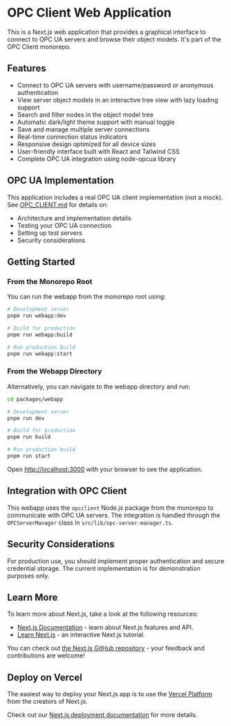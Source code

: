 # OPC Client Web Application

This is a Next.js web application that provides a graphical interface to connect to OPC UA servers and browse their object models. It's part of the OPC Client monorepo.

## Features

- Connect to OPC UA servers with username/password or anonymous authentication
- View server object models in an interactive tree view with lazy loading support
- Search and filter nodes in the object model tree
- Automatic dark/light theme support with manual toggle
- Save and manage multiple server connections
- Real-time connection status indicators
- Responsive design optimized for all device sizes
- User-friendly interface built with React and Tailwind CSS
- Complete OPC UA integration using node-opcua library

## OPC UA Implementation

This application includes a real OPC UA client implementation (not a mock). See [OPC_CLIENT.md](./OPC_CLIENT.md) for details on:

- Architecture and implementation details
- Testing your OPC UA connection
- Setting up test servers
- Security considerations

## Getting Started

### From the Monorepo Root

You can run the webapp from the monorepo root using:

```bash
# Development server
pnpm run webapp:dev

# Build for production
pnpm run webapp:build

# Run production build
pnpm run webapp:start
```

### From the Webapp Directory

Alternatively, you can navigate to the webapp directory and run:

```bash
cd packages/webapp

# Development server
pnpm run dev

# Build for production
pnpm run build

# Run production build
pnpm run start
```

Open [http://localhost:3000](http://localhost:3000) with your browser to see the application.

## Integration with OPC Client

This webapp uses the `opcclient` Node.js package from the monorepo to communicate with OPC UA servers. The integration is handled through the `OPCServerManager` class in `src/lib/opc-server-manager.ts`.

## Security Considerations

For production use, you should implement proper authentication and secure credential storage. The current implementation is for demonstration purposes only.

## Learn More

To learn more about Next.js, take a look at the following resources:

- [Next.js Documentation](https://nextjs.org/docs) - learn about Next.js features and API.
- [Learn Next.js](https://nextjs.org/learn) - an interactive Next.js tutorial.

You can check out [the Next.js GitHub repository](https://github.com/vercel/next.js) - your feedback and contributions are welcome!

## Deploy on Vercel

The easiest way to deploy your Next.js app is to use the [Vercel Platform](https://vercel.com/new?utm_medium=default-template&filter=next.js&utm_source=create-next-app&utm_campaign=create-next-app-readme) from the creators of Next.js.

Check out our [Next.js deployment documentation](https://nextjs.org/docs/app/building-your-application/deploying) for more details.
